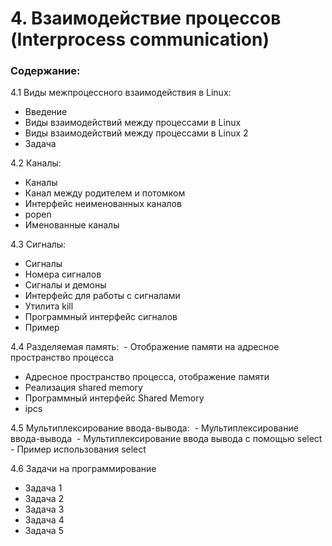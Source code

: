 # 4. Взаимодействие процессов (Interprocess communication)

### Содержание:

4.1 Виды межпроцессного взаимодействия в Linux:
  - Введение
  - Виды взаимодействий между процессами в Linux
  - Виды взаимодействий между процессами в Linux 2
  - Задача

4.2 Каналы:
  - ﻿Каналы
  - Канал между родителем и потомком
  - Интерфейс неименованных каналов
  - popen
  - Именованные каналы

4.3 Сигналы:
  - ﻿Сигналы
  - Номера сигналов
  - Сигналы и демоны
  - Интерфейс для работы с сигналами
  - Утилита kill
  - Программный интерфейс сигналов
  - Пример

4.4 Разделяемая память:
﻿  - Отображение памяти на адресное пространство процесса
  - Адресное пространство процесса, отображение памяти
  - Реализация shared memory
  - Программный интерфейс Shared Memory
  - ipcs

4.5 Мультиплексирование ввода-вывода:
﻿﻿  - Мультиплексирование ввода-вывода
﻿  - Мультиплексирование ввода вывода с помощью select
﻿  - Пример использования select

4.6 Задачи на программирование
  - Задача 1
  - Задача 2
  - Задача 3
  - Задача 4
  - Задача 5
